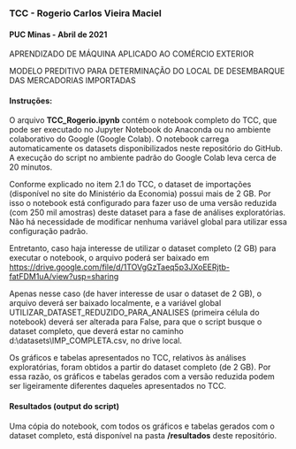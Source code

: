### TCC - Rogerio Carlos Vieira Maciel
#### PUC Minas - Abril de 2021
APRENDIZADO DE MÁQUINA APLICADO AO COMÉRCIO EXTERIOR

MODELO PREDITIVO PARA DETERMINAÇÃO DO LOCAL DE DESEMBARQUE DAS MERCADORIAS IMPORTADAS 

#### Instruções:
O arquivo **TCC_Rogerio.ipynb** contém o notebook completo do TCC, que pode ser executado no Jupyter Notebook do Anaconda ou no ambiente colaborativo do Google (Google Colab). O notebook carrega automaticamente os datasets disponibilizados neste repositório do GitHub. A execução do script no ambiente padrão do Google Colab leva cerca de 20 minutos.

Conforme explicado no item 2.1 do TCC, o dataset de importações (disponível no site do Ministério da Economia) possui mais de 2 GB. Por isso o notebook está configurado para fazer uso de uma versão reduzida (com 250 mil amostras) deste dataset para a fase de análises exploratórias. Não há necessidade de modificar nenhuma variável global para utilizar essa configuração padrão.


Entretanto, caso haja interesse de utilizar o dataset completo (2 GB) para executar o notebook, o arquivo poderá ser baixado em https://drive.google.com/file/d/1TOVgGzTaeq5p3JXoEERjtb-fatFDM1uA/view?usp=sharing

Apenas nesse caso (de haver interesse de usar o dataset de 2 GB), o arquivo deverá ser baixado localmente, e a variável global UTILIZAR_DATASET_REDUZIDO_PARA_ANALISES (primeira célula do notebook) deverá ser alterada para False, para que o script busque o dataset completo, que deverá estar no caminho d:\\datasets\\IMP_COMPLETA.csv, no drive local.

Os gráficos e tabelas apresentados no TCC, relativos às análises exploratórias, foram obtidos a partir do dataset completo (de 2 GB). Por essa razão, os gráficos e tabelas gerados com a versão reduzida podem ser ligeiramente diferentes daqueles apresentados no TCC.

#### Resultados (output do script)
Uma cópia do notebook, com todos os gráficos e tabelas gerados com o dataset completo, está disponível na pasta **/resultados** deste repositório.
